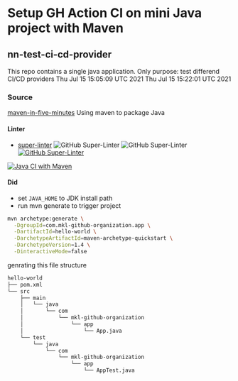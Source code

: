 # Setup GH Action CI on mini Java project with Maven
## nn-test-ci-cd-provider

This repo contains a single java application. Only purpose: test differend CI/CD providers
Thu Jul 15 15:05:09 UTC 2021
Thu Jul 15 15:22:01 UTC 2021

### Source
[maven-in-five-minutes](https://maven.apache.org/guides/getting-started/maven-in-five-minutes.html)
Using maven to package Java

#### Linter
- [super-linter](https://github.com/github/super-linter#how-it-works)
![GitHub Super-Linter](https://github.com/nichtsnutz/nn-test-ci-cd-provider/workflows/Lint%20Code%20Base/badge.svg)
![GitHub Super-Linter](https://github.com/nvuillam/npm-groovy-lint/workflows/Lint%20Code%20Base/badge.svg)
[![GitHub Super-Linter](https://github.com/nichtsnutz/nn-test-ci-cd-provider/workflows/Lint%20Code%20Base/badge.svg)](https://github.com/marketplace/actions/super-linter)


[![Java CI with Maven](https://github.com/mkl-github-organization/nn-test-ci-cd-provider/actions/workflows/build-java-with-maven.yml/badge.svg)](https://github.com/mkl-github-organization/nn-test-ci-cd-provider/actions/workflows/build-java-with-maven.yml)

#### Did

- set `JAVA_HOME` to JDK install path
- run mvn generate to trigger project

```bash
mvn archetype:generate \
  -DgroupId=com.mkl-github-organization.app \
  -DartifactId=hello-world \
  -DarchetypeArtifactId=maven-archetype-quickstart \
  -DarchetypeVersion=1.4 \
  -DinteractiveMode=false
```

genrating this file structure
```bash
hello-world
├── pom.xml
└── src
    ├── main
    │   └── java
    │       └── com
    │           └── mkl-github-organization
    │               └── app
    │                   └── App.java
    └── test
        └── java
            └── com
                └── mkl-github-organization
                    └── app
                        └── AppTest.java
```
